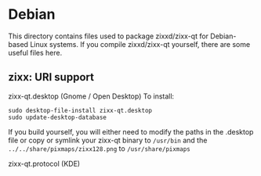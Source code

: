 
Debian
====================
This directory contains files used to package zixxd/zixx-qt
for Debian-based Linux systems. If you compile zixxd/zixx-qt yourself, there are some useful files here.

## zixx: URI support ##


zixx-qt.desktop  (Gnome / Open Desktop)
To install:

	sudo desktop-file-install zixx-qt.desktop
	sudo update-desktop-database

If you build yourself, you will either need to modify the paths in
the .desktop file or copy or symlink your zixx-qt binary to `/usr/bin`
and the `../../share/pixmaps/zixx128.png` to `/usr/share/pixmaps`

zixx-qt.protocol (KDE)

